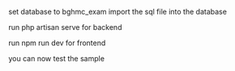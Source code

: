 set database to bghmc_exam
import the sql file into the database

run php artisan serve for backend

run npm run dev for frontend

you can now test the sample
